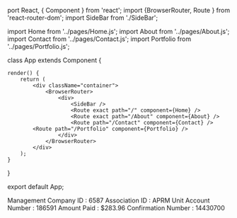 port React, { Component } from 'react';
import {BrowserRouter, Route } from 'react-router-dom';
import SideBar from './SideBar';

import Home from '../pages/Home.js';
import About from '../pages/About.js';
import Contact from '../pages/Contact.js';
import Portfolio from '../pages/Portfolio.js';

class App extends Component {

    render() {
    	return (
    		<div className="container">
    			<BrowserRouter>
    				<div>
    					<SideBar />
    					<Route exact path="/" component={Home} />
    					<Route exact path="/About" component={About} />
    					<Route path="/Contact" component={Contact} />
            <Route path="/Portfolio" component={Portfolio} />
    				</div>
    			</BrowserRouter>
    		</div>
    	);
    }

}

export default App;

Management Company ID : 6587
Association ID : APRM
Unit Account Number : 186591
Amount Paid : \$283.96
Confirmation Number : 14430700
